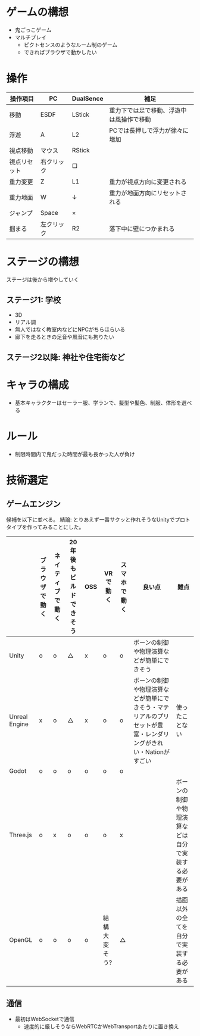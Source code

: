 # ゲームの構想
- 鬼ごっこゲーム
- マルチプレイ
	- ピクトセンスのようなルーム制のゲーム
	- できればブラウザで動かしたい

# 操作

| 操作項目 | PC | DualSence | 補足 |
| --- | --- | --- | --- |
| 移動 | ESDF | LStick | 重力下では足で移動、浮遊中は風操作で移動 |
| 浮遊 | A | L2 | PCでは長押しで浮力が徐々に増加 |
| 視点移動 | マウス | RStick | |
| 視点リセット | 右クリック | □ | |
| 重力変更 | Z | L1 | 重力が視点方向に変更される |
| 重力地面 | W | ↓ | 重力が地面方向にリセットされる |
| ジャンプ | Space | × | |
| 掴まる | 左クリック | R2 | 落下中に壁につかまれる |

# ステージの構想

ステージは後から増やしていく

## ステージ1: 学校
- 3D
- リアル調
- 無人ではなく教室内などにNPCがちらほらいる
- 廊下を走るときの足音や風音にも拘りたい

## ステージ2以降: 神社や住宅街など

# キャラの構成
- 基本キャラクターはセーラー服、学ランで、髪型や髪色、制服、体形を選べる

# ルール
- 制限時間内で鬼だった時間が最も長かった人が負け

# 技術選定

## ゲームエンジン

候補を以下に並べる。
結論: とりあえず一番サクッと作れそうなUnityでプロトタイプを作ってみることにした。

| | ブラウザで動く | ネイティブで動く | 20年後もビルドできそう | OSS | VRで動く | スマホで動く | 良い点 | 難点 |
| ---- | ---- | ---- | ---- | ---- | ---- | ---- | ---- | ---- |
| Unity | o | o | △ | x | o | o | ボーンの制御や物理演算などが簡単にできそう |  |
| Unreal Engine | x | o | △ | x | o | o | ボーンの制御や物理演算などが簡単にできそう・マテリアルのプリセットが豊富・レンダリングがきれい・Nationがすごい | 使ったことない |
| Godot | o | o | o | o | o | o |  |  |
| Three.js | o | x | o | o | o | x |  | ボーンの制御や物理演算などは自分で実装する必要がある |
| OpenGL | o | o | o | o | 結構大変そう? | △ |  | 描画以外の全てを自分で実装する必要がある |

## 通信

- 最初はWebSocketで通信
	- 速度的に厳しそうならWebRTCかWebTransportあたりに置き換え
